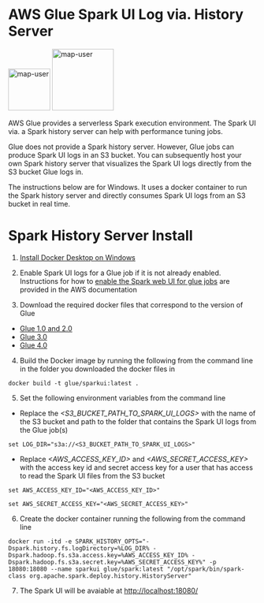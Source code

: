 # AWS Glue Spark UI Log via. History Server

<img width="85" alt="map-user" src="https://img.shields.io/badge/views-0000-green"> <img width="125" alt="map-user" src="https://img.shields.io/badge/unique visits-0000-green">

AWS Glue provides a serverless Spark execution environment. The Spark UI via. a Spark history server can help with performance tuning jobs. 

Glue does not provide a Spark history server. However, Glue jobs can produce Spark UI logs in an S3 bucket. You can subsequently host your own Spark history server that visualizes the Spark UI logs directly from the S3 bucket Glue logs in.

The instructions below are for Windows. It uses a docker container to run the Spark history server and directly consumes Spark UI logs from an S3 bucket in real time.

# Spark History Server Install

1. [Install Docker Desktop on Windows](https://docs.docker.com/desktop/install/windows-install/)

2. Enable Spark UI logs for a Glue job if it is not already enabled. Instructions for how to [enable the Spark web UI for glue jobs](https://docs.aws.amazon.com/glue/latest/dg/monitor-spark-ui-jobs.html) are provided in the AWS documentation

3. Download the required docker files that correspond to the version of Glue

* [Glue 1.0 and 2.0](https://github.com/ev2900/Glue_Spark_History_Server/tree/main/Docker/Glue_1.0_and_2.0)
* [Glue 3.0](https://github.com/ev2900/Glue_Spark_History_Server/tree/main/Docker/Glue_3.0)
* [Glue 4.0](https://github.com/ev2900/Glue_Spark_History_Server/tree/main/Docker/Glue_4.0)

4. Build the Docker image by running the following from the command line in the folder you downloaded the docker files in

``` docker build -t glue/sparkui:latest . ```

5. Set the following environment variables from the command line

* Replace the *<S3_BUCKET_PATH_TO_SPARK_UI_LOGS>* with the name of the S3 bucket and path to the folder that contains the Spark UI logs from the Glue job(s)

``` set LOG_DIR="s3a://<S3_BUCKET_PATH_TO_SPARK_UI_LOGS>" ```

* Replace *<AWS_ACCESS_KEY_ID>* and *<AWS_SECRET_ACCESS_KEY>* with the access key id and secret access key for a user that has access to read the Spark UI files from the S3 bucket

``` set AWS_ACCESS_KEY_ID="<AWS_ACCESS_KEY_ID>" ```

``` set AWS_SECRET_ACCESS_KEY="<AWS_SECRET_ACCESS_KEY>" ```

6. Create the docker container running the following from the command line

``` docker run -itd -e SPARK_HISTORY_OPTS="-Dspark.history.fs.logDirectory=%LOG_DIR% -Dspark.hadoop.fs.s3a.access.key=%AWS_ACCESS_KEY_ID% -Dspark.hadoop.fs.s3a.secret.key=%AWS_SECRET_ACCESS_KEY%" -p 18080:18080 --name sparkui glue/spark:latest "/opt/spark/bin/spark-class org.apache.spark.deploy.history.HistoryServer" ```

7. The Spark UI will be avaiable at [http://localhost:18080/](http://localhost:18080/)
